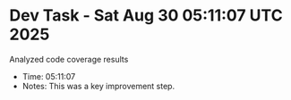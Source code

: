 # Dev Task - Sat Aug 30 05:11:07 UTC 2025
Analyzed code coverage results
- Time: 05:11:07
- Notes: This was a key improvement step.
